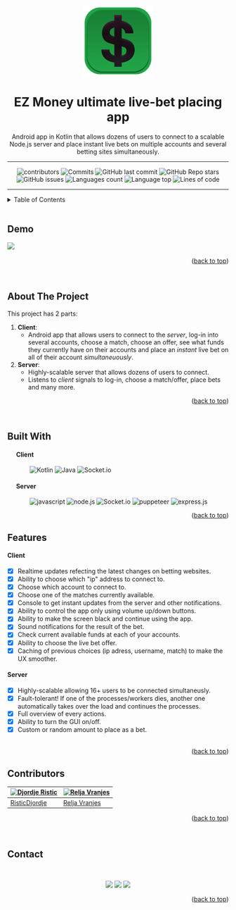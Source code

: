 <a name="readme-top"></a>

<!-- PROJECT SHIELDS -->
<!--
*** I'm using markdown "reference style" links for readability.
*** Reference links are enclosed in brackets [ ] instead of parentheses ( ).
*** See the bottom of this document for the declaration of the reference variables
*** for contributors-url, forks-url, etc. This is an optional, concise syntax you may use.
*** https://www.markdownguide.org/basic-syntax/#reference-style-links
-->


<div align="center">

  <img src="https://github.com/RisticDjordje/betting-bot-client-server/blob/master/Media/logo/BettingLogo2.png" alt="logo" width="160" height="auto" />
  <h1>EZ Money ultimate live-bet placing app</h1>
  
  <p>
    Android app in Kotlin that allows dozens of users to connect to a scalable Node.js server and place instant live bets on multiple accounts and several betting sites simultaneously.
  </p>

---  
<!-- Badges -->
<p>
  <img alt="contributors" src="https://img.shields.io/github/contributors/RisticDjordje/betting-bot-client-server">
  <img alt="Commits" src="https://badgen.net/github/commits/RisticDjordje/betting-bot-client-server">
  <img alt="GitHub last commit" src="https://img.shields.io/github/last-commit/RisticDjordje/betting-bot-client-server">
  <img alt="GitHub Repo stars" src="https://img.shields.io/github/stars/RisticDjordje/betting-bot-client-server">  
  <img alt="GitHub issues" src="https://img.shields.io/github/issues/RisticDjordje/betting-bot-client-server">
  <img alt="Languages count" src="https://img.shields.io/github/languages/count/RisticDjordje/betting-bot-client-server">
  <img alt="Language top" src="https://img.shields.io/github/languages/top/RisticDjordje/betting-bot-client-server">
  <img alt="Lines of code" src="https://img.shields.io/tokei/lines/github/RisticDjordje/betting-bot-client-server">
</p> 
</div> 

---
<!--
<h4>
    <a href="https://github.com/Louis3797/awesome-readme-template/">View Demo</a>
  <span> · </span>
    <a href="https://github.com/Louis3797/awesome-readme-template">Documentation</a>
  <span> · </span>
    <a href="https://github.com/Louis3797/awesome-readme-template/issues/">Report Bug</a>
  <span> · </span>
    <a href="https://github.com/Louis3797/awesome-readme-template/issues/">Request Feature</a>
  </h4>
-->

<!-- TABLE OF CONTENTS -->
<details>
  <summary>Table of Contents</summary>
  <ol>
    <li><a href="#demo">Demo</a></li>
    <li><a href="#about-the-project">About The Project</a></li>
    <li><a href="#built-with">Built With</a></li>
    <li><a href="#features">Features</a></li>
    <!--<li><a href="#roadmap">Roadmap</a></li> -->
    <li><a href="#contributors">Contributors</a></li>
  </ol>
</details>
<br>


<!-- DEMO -->
## Demo

![](https://github.com/RisticDjordje/betting-bot-client-server/blob/master/Media/demo/demo.gif)

<p align="right">(<a href="#readme-top">back to top</a>)</p>
<br>

<!-- ABOUT THE PROJECT -->
## About The Project

This project has 2 parts: 
1. **Client**: 
   - Android app that allows users to connect to the *server*, log-in into several accounts, choose a match, choose an offer, see what funds they currently have on their accounts and place an *instant* live bet on all of their account *simultaneuously*.
2. **Server**: 
    - Highly-scalable server that allows dozens of users to connect. 
    - Listens to *client* signals to log-in, choose a match/offer, place bets and many more.
<p align="right">(<a href="#readme-top">back to top</a>)</p>

<br>

<!-- BUILT WITH -->
## Built With

#### &nbsp;&nbsp;&nbsp;&nbsp;&nbsp;&nbsp;Client
&nbsp;&nbsp;&nbsp;&nbsp;&nbsp;&nbsp;&nbsp;&nbsp;&nbsp;&nbsp;&nbsp;&nbsp; ![Kotlin][Kotlin]
  ![Java][Java]
  ![Socket.io](https://img.shields.io/badge/Socket.io-black?style=for-the-badge&logo=socket.io&badgeColor=010101)
  

#### &nbsp;&nbsp;&nbsp;&nbsp;&nbsp;&nbsp;Server
&nbsp;&nbsp;&nbsp;&nbsp;&nbsp;&nbsp;&nbsp;&nbsp;&nbsp;&nbsp;&nbsp;&nbsp; ![javascript][javascript]
  ![node.js][Node.js]
  ![Socket.io](https://img.shields.io/badge/Socket.io-black?style=for-the-badge&logo=socket.io&badgeColor=010101)
  <img src="https://a11ybadges.com/badge?logo=puppeteer" alt="puppeteer" width="94.5" height="28"/>
   ![express.js][express.js]
  

<p align="right">(<a href="#readme-top">back to top</a>)</p>


<!-- USAGE EXAMPLES -->
## Features

#### Client
- [x] Realtime updates refecting the latest changes on betting websites.
- [x] Ability to choose which "ip" address to connect to.
- [x] Choose which account to connect to.
- [x] Choose one of the matches currently available.
- [x] Console to get instant updates from the server and other notifications.
- [x] Ability to control the app only using volume up/down buttons.
- [x] Ability to make the screen black and continue using the app.
- [x] Sound notifications for the result of the bet.
- [x] Check current available funds at each of your accounts.
- [x] Ability to choose the live bet offer.
- [x] Caching of previous choices (ip adress, username, match) to make the UX smoother.

#### Server
- [x] Highly-scalable allowing 16+ users to be connected simultaneusly.
- [x] Fault-tolerant! If one of the processes/workers dies, another one automatically takes over the load and continues the processes.
- [x] Full overview of every actions.
- [x] Ability to turn the GUI on/off.
- [x] Custom or random amount to place as a bet.
<br><br>

<p align="right">(<a href="#readme-top">back to top</a>)</p>



<!-- ROADMAP
## Roadmap

- [x] Add Changelog


<p align="right">(<a href="#readme-top">back to top</a>)</p>
 -->


<!-- CONTRIBUTING -->
## Contributors
  <a href="https://github.com/risticdjordje"><img src="https://avatars.githubusercontent.com/u/38117050?v=4" alt="Djordje Ristic" width="130" height="130"></a> | <a href="https://github.com/spuksiii"><img src="https://avatars.githubusercontent.com/u/106120544?v=4" alt="Relja Vranjes" width="130" height="130"></a>
---|---
[RisticDjordje](https://github.com/risticdjordje) | [Relja Vranjes](https://github.com/spuksiii) 
<p align="right">(<a href="#readme-top">back to top</a>)</p>
<br>

<!-- CONTACT -->
## Contact
<br>
<div align="center">
<p align="center">
<a href="https://www.linkedin.com/in/djordjeristic/"><img src="https://img.shields.io/badge/-Djordje%20Ristic-0077B5?style=for-the-badge&logo=Linkedin&logoColor=white"/></a>
<a href="mailto:rist.djordje@gmail.com"><img src="https://img.shields.io/badge/-rist.djordje@gmail.com-D14836?style=for-the-badge&logo=Gmail&logoColor=white"/></a>
<a href="https://twitter.com/itsdjordje"><img src="https://img.shields.io/badge/-itsdjordje-1DA1F2?style=for-the-badge&logo=twitter&logoColor=white"/></a>
</p>
</div>

<p align="right">(<a href="#readme-top">back to top</a>)</p>

<!-- ACKNOWLEDGMENTS 
## Acknowledgments

Use this space to list resources you find helpful and would like to give credit to.

* [Choose an Open Source License](https://choosealicense.com)
* [GitHub Emoji Cheat Sheet](https://www.webpagefx.com/tools/emoji-cheat-sheet)
* [Malven's Flexbox Cheatsheet](https://flexbox.malven.co/)
* [Malven's Grid Cheatsheet](https://grid.malven.co/)
* [Img Shields](https://shields.io)
* [GitHub Pages](https://pages.github.com)
* [Font Awesome](https://fontawesome.com)
* [React Icons](https://react-icons.github.io/react-icons/search)

<p align="right">(<a href="#readme-top">back to top</a>)</p>
-->


<!-- MARKDOWN LINKS & IMAGES -->
<!-- https://www.markdownguide.org/basic-syntax/#reference-style-links -->
[contributors-shield]: https://img.shields.io/github/RisticDjordje/betting-bot-client-server.svg?style=for-the-badge
[contributors-url]: https://github.com/RisticDjordje/betting-bot-client-server/graphs/contributors
[forks-shield]: https://img.shields.io/github/forks/RisticDjordje/betting-bot-client-server.svg?style=for-the-badge
[forks-url]: https://github.com/RisticDjordje/betting-bot-client-server/network/members
[stars-shield]: https://img.shields.io/github/stars/RisticDjordje/betting-bot-client-server.svg?style=for-the-badge
[stars-url]: https://github.com/RisticDjordje/betting-bot-client-server/stargazers
[issues-shield]: https://img.shields.io/github/issues//RisticDjordje/betting-bot-client-server.svg?style=for-the-badge
[issues-url]: https://github.com/RisticDjordje/betting-bot-client-server/issues
[license-shield]: https://img.shields.io/github/license/RisticDjordje/betting-bot-client-server.svg?style=for-the-badge
[license-url]: https://github.com/RisticDjordje/betting-bot-client-server/blob/master/LICENSE.txt
[linkedin-shield]: https://img.shields.io/badge/-LinkedIn-black.svg?style=for-the-badge&logo=linkedin&colorB=555
[linkedin-url]: https://linkedin.com/in/djordjeristic
[product-screenshot]: images/screenshot.png
[Next.js]: https://img.shields.io/badge/next.js-000000?style=for-the-badge&logo=nextdotjs&logoColor=white
[Next-url]: https://nextjs.org/
[React.js]: https://img.shields.io/badge/React-20232A?style=for-the-badge&logo=react&logoColor=61DAFB
[React-url]: https://reactjs.org/
[Vue.js]: https://img.shields.io/badge/Vue.js-35495E?style=for-the-badge&logo=vuedotjs&logoColor=4FC08D
[Vue-url]: https://vuejs.org/
[Angular.io]: https://img.shields.io/badge/Angular-DD0031?style=for-the-badge&logo=angular&logoColor=white
[Angular-url]: https://angular.io/
[Svelte.dev]: https://img.shields.io/badge/Svelte-4A4A55?style=for-the-badge&logo=svelte&logoColor=FF3E00
[Svelte-url]: https://svelte.dev/
[Laravel.com]: https://img.shields.io/badge/Laravel-FF2D20?style=for-the-badge&logo=laravel&logoColor=white
[Laravel-url]: https://laravel.com
[Bootstrap.com]: https://img.shields.io/badge/Bootstrap-563D7C?style=for-the-badge&logo=bootstrap&logoColor=white
[Bootstrap-url]: https://getbootstrap.com
[JQuery.com]: https://img.shields.io/badge/jQuery-0769AD?style=for-the-badge&logo=jquery&logoColor=white
[JQuery-url]: https://jquery.com 
[Kotlin]: https://img.shields.io/badge/Kotlin-0095D5?&style=for-the-badge&logo=kotlin&logoColor=white
[Java]: https://img.shields.io/badge/Java-ED8B00?style=for-the-badge&logo=java&logoColor=white
[Node.js]: https://img.shields.io/badge/Node.js-43853D?style=for-the-badge&logo=node.js&logoColor=white
[javascript]: https://img.shields.io/badge/JavaScript%20-%23F7DF1E.svg?style=for-the-badge&logo=javascript&logoColor=black
[express.js]: https://img.shields.io/badge/Express.js-404D59?style=for-the-badge

